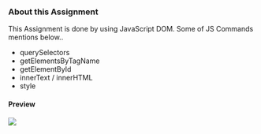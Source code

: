 
<h3>About this Assignment</h3>
<p>This Assignment is done by using JavaScript DOM. Some of JS Commands mentions below..</p>
<ul>
    <li>querySelectors</li>
    <li>getElementsByTagName</li>
    <li>getElementById</li>
    <li>innerText / innerHTML</li>
    <li>style</li>
</ul>

<h4>Preview</h4>
<img src = "./js practice/DOM/Assignment1/images/output.png">

